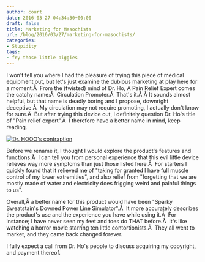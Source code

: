 ```yaml
---
author: court
date: 2016-03-27 04:34:30+00:00
draft: false
title: Marketing for Masochists
url: /blog/2016/03/27/marketing-for-masochists/
categories:
- Stupidity
tags:
- fry those little piggies
---
```


I won't tell you where I had the pleasure of trying this piece of medical equipment out, but let's just examine the dubious marketing at play here for a moment.Â  From the (twisted) mind of Dr. Ho, A Pain Relief Expert comes the catchy name:Â  Circulation Promoter.Â  That's it.Â Â It sounds almost helpful, but that name is deadly boring and I propose, downright deceptive.Â  My circulation may not require promoting, I actually don't know for sure.Â  But after trying this device out, I definitely question Dr. Ho's title of "Pain relief expert".Â  I therefore have a better name in mind, keep reading.

[![Dr. HOOO's contraption](http://www.vallentyne.com/blog/wp-content/uploads/2016/03/WP_20160314_19_31_45_Pro_LI-2-1024x876.jpg)
](http://www.vallentyne.com/blog/2016/03/27/marketing-for-masochists/wp_20160314_19_31_45_pro_li-2/)

Before we rename it, I thought I would explore the product's features and functions.Â  I can tell you from personal experience that this evil little device relieves way more symptoms than just those listed here.Â  For starters I quickly found that it relieved me of "taking for granted I have full muscle control of my lower extremities", and also relief from "forgetting that we are mostly made of water and electricity does frigging weird and painful things to us".

Overall,Â a better name for this product would have been "Sparky Sweatstain's Downed Power Line Simulator".Â  It more accurately describes the product's use and the experience you have while using it.Â  For instance; I have never seen my feet and toes do THAT before.Â  It's like watching a horror movie starring ten little contortionists.Â  They all went to market, and they came back changed forever.

I fully expect a call from Dr. Ho's people to discuss acquiring my copyright, and payment thereof.
